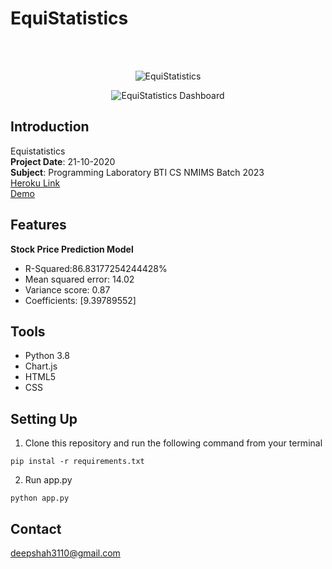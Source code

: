 # EquiStatistics

<br />
<br />


<p align="center">
    <img src="https://i.imgur.com/Qu94jxk.jpeg" alt="EquiStatistics" height="">
  </a>
</p>
<p align="center">
    <img src="https://i.imgur.com/F5ON81r.jpeg" alt="EquiStatistics Dashboard" height="">
  </a>
</p>

<!-- DOCUMENTATION -->
## Introduction
Equistatistics
<br/>
**Project Date**: 21-10-2020
<br/>
**Subject**: Programming Laboratory BTI CS NMIMS Batch 2023
<br/>
[Heroku Link](https://equistatistics.herokuapp.com/)
<br/>
[Demo](https://youtu.be/hEB0Y_G1KCM)

## Features
**Stock Price Prediction Model**
<ul>
  <li>R-Squared:86.83177254244428%</li>
  <li>Mean squared error: 14.02</li>
  <li>Variance score: 0.87</li>
  <li>Coefficients: [9.39789552]</li>  


</ul>

## Tools
<ul>  
<li>Python 3.8</li>  
<li>Chart.js</li>  
<li>HTML5</li>  
<li>CSS</li>  
</ul>




## Setting Up


1. Clone this repository and run the following command from your terminal

```
pip instal -r requirements.txt
```

2. Run app.py
```
python app.py
```


<!-- CONTACT -->
## Contact
deepshah3110@gmail.com
